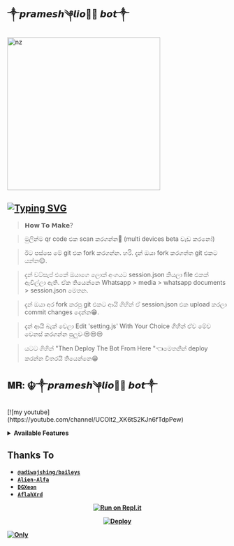 ## ༒𝙥𝙧𝙖𝙢𝙚𝙨𝙝༆𝙡𝙞𝙤𝙣⃕ 𝙗𝙤𝙩༒ ##
<n/>
<img src="https://i.ibb.co/CMCNByx/Picsart-22-07-03-15-45-00-698.jpg" alt="nz" width="350"/> </p> 


## [![Typing SVG](https://readme-typing-svg.herokuapp.com?font=Rockstar-ExtraBold&color=F33A6A&lines=WELCOME+TO+PRAMESH+LION+BOT.;CREATED+BY+PRAMESH+NILAKSHAN;BEST+MULTIDEVICE+WA+BOT;THANKS+FOR+VISITING+MY+GIT❤️)](https://git.io/typing-svg)

> 𝗛𝗼𝘄 𝗧𝗼 𝗠𝗮𝗸𝗲?

> මුලින්ම qr code එක scan කරගන්න🥲 (multi devices beta වැඩ කරනෝ)

> ඊට පස්සෙ මේ git එක fork කරගන්න. හරි. දැන් ඔයා fork කරගත්ත git එකට යන්න😌. 

> දැන් වට්සැප් එකේ ඔයාගෙ ලොක් අංගයට session.json කියලා file එකක් ඇවිල්ලා ඇති. ඒක තියෙන්නෙ Whatsapp > media > whatsapp documents > session.json  මෙතන.

> දැන් ඔයා අර fork කරපු git එකට ආයි ගිහින් ඒ session.json එක upload කරලා commit changes දෙන්න😁.

> දැන් ආයි බැක් වෙලා Edit 'setting.js' With Your Choice ගිහින් ඒව මේව වෙනස් කරගන්න පුලුවං😒😒😒

> යටට ගිහින් "Then Deploy The Bot From Here "👈මෙතනින් deploy කරන්න විතරයි තියෙන්නෙ😁


## 𝐌𝐑: ☬༒𝙥𝙧𝙖𝙢𝙚𝙨𝙝༆𝙡𝙞𝙤𝙣⃕ 𝙗𝙤𝙩༒
<n/>
[![my youtube] (https://youtube.com/channel/UCOlt2_XK6tS2KJn6fTdpPew)
</div>




<b><details><summary>Available Features</summary><br>
	
| Features |  Availability |
| :------: |  :----------: |
|   Convert     |       ✅     |
|   Database     |       ✅     |
|   Owner     |       ✅    |
|   Islami     |       ✅     |
|   Downloader     |       ✅     |
|   Webzone     |       ✅[      |
|   Searching     |       ✅      |
|   Textpro     |       ✅      |
|   Ephoto     |       ✅     |
|   Anime Web     |       ✅      |
|   Stalker     |       ✅      |
|   Random Text     |       ✅     |
|   Random Image     |       ✅     |
|   Nekos Life     |       ✅      |
|   More Nsfw     |       ✅      |
|   Creator     |       ✅      |

</details>

## Thanks To
* [`@adiwajshing/baileys`](https://github.com/adiwajshing/baileys)
* [`Alien-Alfa`](https://github.com/Alien-Alfa)
* [`DGXeon`](https://github.com/DGXeon)
* [`AflahXrd`](https://github.com/nexusNw)
	
	
<div align="center">
	
[![Run on Repl.it](https://repl.it/badge/github/quiec/whatsAlfa)](https://replit.com/@PrameshNilaksh1/PRAMESH-LION-BOT?v=1)

[![Deploy](https://www.herokucdn.com/deploy/button.svg)](https://heroku.com/deploy)
</div>


[![Only](https://i.ibb.co/FJcrYJw/Screenshot-2022-10-08-192010.jpg)](https://heroku.com/deploy)
 
